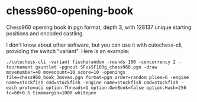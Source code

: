 chess960-opening-book
=====================

Chess960 opening book in pgn format, depth 3, with 128137 unique starting positions and encoded castling.

I don't know about other software, but you can use it with cutechess-cli, providing the switch "variant". Here is an example:

`./cutechess-cli -variant fischerandom -rounds 100 -concurrency 2 -tournament gauntlet -pgnout SFvsSF100g_chess960.pgn -draw movenumber=40 movecount=10 score=10 -openings file=chess960_book_3moves.pgn format=pgn order=random plies=6 -engine name=stockfish cmd=stockfish -engine name=stockfish cmd=stockfish -each proto=uci option.Threads=1 option.OwnBook=false option.Hash=256 tc=60+0.5 timemargin=1000 whitepov`
